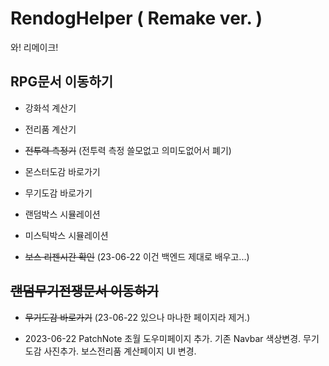 # RendogHelper ( Remake ver. )

와! 리메이크!

## RPG문서 이동하기

- 강화석 계산기

- 전리품 계산기

- ~~전투력 측정기~~
  (전투력 측정 쓸모없고 의미도없어서 폐기)

- 몬스터도감 바로가기

- 무기도감 바로가기

- 랜덤박스 시뮬레이션

- 미스틱박스 시뮬레이션

- ~~보스 리젠시간 확인~~
  (23-06-22 이건 백엔드 제대로 배우고...)

## ~~랜덤무기전쟁문서 이동하기~~
- ~~무기도감 바로가기~~
  (23-06-22 있으나 마나한 페이지라 제거.)

- 2023-06-22 PatchNote
  초월 도우미페이지 추가.
  기존 Navbar 색상변경.
  무기도감 사진추가.
  보스전리품 계산페이지 UI 변경.
